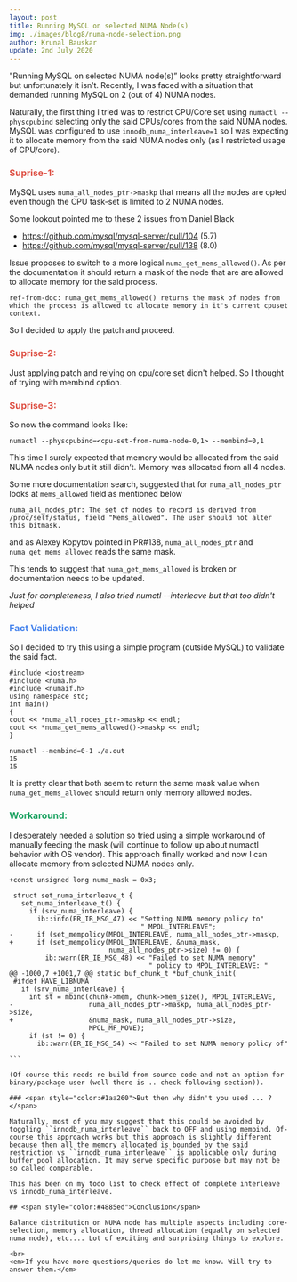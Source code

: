 ```yaml
---
layout: post
title: Running MySQL on selected NUMA Node(s)
img: ./images/blog8/numa-node-selection.png
author: Krunal Bauskar
update: 2nd July 2020
---
```


"Running MySQL on selected NUMA node(s)” looks pretty straightforward but unfortunately it isn’t. Recently, I was faced with a situation that demanded running MySQL on 2 (out of 4) NUMA nodes.

Naturally, the first thing I tried was to restrict CPU/Core set using ``numactl --physcpubind`` selecting only the said CPUs/cores from the said NUMA nodes. MySQL was configured to use ``innodb_numa_interleave=1`` so I was expecting it to allocate memory from the said NUMA nodes only (as I restricted usage of CPU/core).

### <span style="color:#de5246">Suprise-1:</span>

MySQL uses ``numa_all_nodes_ptr->maskp`` that means all the nodes are opted even though the CPU task-set is limited to 2 NUMA nodes.

Some lookout pointed me to these 2 issues from Daniel Black<br>
* https://github.com/mysql/mysql-server/pull/104 (5.7)<br>
* https://github.com/mysql/mysql-server/pull/138 (8.0)

Issue proposes to switch to a more logical ``numa_get_mems_allowed()``. As per the documentation it should return a mask of the node that are are allowed to allocate memory for the said process.

``
ref-from-doc: numa_get_mems_allowed() returns the mask of nodes from which the process is allowed to allocate memory in it's current cpuset context.
``

So I decided to apply the patch and proceed.

### <span style="color:#de5246">Suprise-2:</span>

Just applying patch and relying on cpu/core set didn't helped. So I thought of trying with membind option.

### <span style="color:#de5246">Suprise-3:</span>

So now the command looks like:

``numactl --physcpubind=<cpu-set-from-numa-node-0,1> --membind=0,1``

This time I surely expected that memory would be allocated from the said NUMA nodes only but it still didn’t. Memory was allocated from all 4 nodes.

Some more documentation search, suggested that for ``numa_all_nodes_ptr`` looks at ``mems_allowed`` field as mentioned below<br>

``
numa_all_nodes_ptr: The set of nodes to record is derived from /proc/self/status, field "Mems_allowed". The user should not alter this bitmask.
``

and as Alexey Kopytov pointed in PR#138, ``numa_all_nodes_ptr`` and  ``numa_get_mems_allowed`` reads the same mask.

This tends to suggest that ``numa_get_mems_allowed`` is broken or documentation needs to be updated.

<em>Just for completeness, I also tried numctl  --interleave but that too didn't helped</em>

### <span style="color:#4885ed">Fact Validation:</span>

So I decided to try this using a simple program (outside MySQL) to validate the said fact.

```
#include <iostream>
#include <numa.h>
#include <numaif.h>
using namespace std;
int main()
{
cout << *numa_all_nodes_ptr->maskp << endl;
cout << *numa_get_mems_allowed()->maskp << endl;
}

numactl --membind=0-1 ./a.out
15
15
```

It is pretty clear that both seem to return the same mask value when ``numa_get_mems_allowed`` should return only memory allowed nodes.

### <span style="color:#1aa260">Workaround:</span>

I desperately needed a solution so tried using a simple workaround of manually feeding the mask (will continue to follow up about numactl behavior with OS vendor). This approach finally worked and now I can allocate memory from selected NUMA nodes only.

````
+const unsigned long numa_mask = 0x3;
 
 struct set_numa_interleave_t {
   set_numa_interleave_t() {
     if (srv_numa_interleave) {
       ib::info(ER_IB_MSG_47) << "Setting NUMA memory policy to"
                                 " MPOL_INTERLEAVE";
-      if (set_mempolicy(MPOL_INTERLEAVE, numa_all_nodes_ptr->maskp,
+      if (set_mempolicy(MPOL_INTERLEAVE, &numa_mask,
                         numa_all_nodes_ptr->size) != 0) {
         ib::warn(ER_IB_MSG_48) << "Failed to set NUMA memory"
                                   " policy to MPOL_INTERLEAVE: "
@@ -1000,7 +1001,7 @@ static buf_chunk_t *buf_chunk_init(
 #ifdef HAVE_LIBNUMA
   if (srv_numa_interleave) {
     int st = mbind(chunk->mem, chunk->mem_size(), MPOL_INTERLEAVE,
-                   numa_all_nodes_ptr->maskp, numa_all_nodes_ptr->size,
+                   &numa_mask, numa_all_nodes_ptr->size,
                    MPOL_MF_MOVE);
     if (st != 0) {
       ib::warn(ER_IB_MSG_54) << "Failed to set NUMA memory policy of"

```

(Of-course this needs re-build from source code and not an option for binary/package user (well there is .. check following section)).

### <span style="color:#1aa260">But then why didn't you used ... ?</span>

Naturally, most of you may suggest that this could be avoided by toggling ``innodb_numa_interleave`` back to OFF and using membind. Of-course this approach works but this approach is slightly different because then all the memory allocated is bounded by the said restriction vs ``innodb_numa_interleave`` is applicable only during buffer pool allocation. It may serve specific purpose but may not be so called comparable.

This has been on my todo list to check effect of complete interleave vs innodb_numa_interleave.

## <span style="color:#4885ed">Conclusion</span>

Balance distribution on NUMA node has multiple aspects including core-selection, memory allocation, thread allocation (equally on selected numa node), etc.... Lot of exciting and surprising things to explore.

<br>
<em>If you have more questions/queries do let me know. Will try to answer them.</em>
